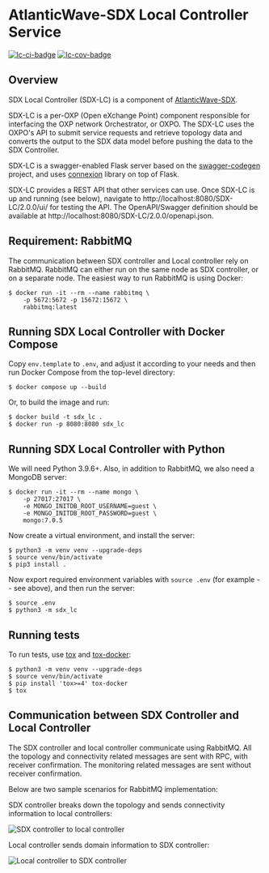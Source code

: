 # AtlanticWave-SDX Local Controller Service

[![lc-ci-badge]][lc-ci] [![lc-cov-badge]][lc-cov]

## Overview

SDX Local Controller (SDX-LC) is a component of [AtlanticWave-SDX].

SDX-LC is a per-OXP (Open eXchange Point) component responsible for
interfacing the OXP network Orchestrator, or OXPO. The SDX-LC uses the
OXPO's API to submit service requests and retrieve topology data and
converts the output to the SDX data model before pushing the data to
the SDX Controller.

SDX-LC is a swagger-enabled Flask server based on the
[swagger-codegen] project, and uses [connexion] library on top of
Flask.

SDX-LC provides a REST API that other services can use.  Once SDX-LC
is up and running (see below), navigate to
http://localhost:8080/SDX-LC/2.0.0/ui/ for testing the API.  The
OpenAPI/Swagger definition should be available at
http://localhost:8080/SDX-LC/2.0.0/openapi.json.


## Requirement: RabbitMQ

The communication between SDX controller and Local controller rely on
RabbitMQ. RabbitMQ can either run on the same node as SDX controller,
or on a separate node.  The easiest way to run RabbitMQ is using
Docker:

```console
$ docker run -it --rm --name rabbitmq \
    -p 5672:5672 -p 15672:15672 \
    rabbitmq:latest
```

## Running SDX Local Controller with Docker Compose

Copy `env.template` to `.env`, and adjust it according to your needs
and then run Docker Compose from the top-level directory:

```console
$ docker compose up --build
```

Or, to build the image and run:

```console
$ docker build -t sdx_lc .
$ docker run -p 8080:8080 sdx_lc
```


## Running SDX Local Controller with Python

We will need Python 3.9.6+.  Also, in addition to RabbitMQ, we also
need a MongoDB server:

```console
$ docker run -it --rm --name mongo \
    -p 27017:27017 \
    -e MONGO_INITDB_ROOT_USERNAME=guest \
    -e MONGO_INITDB_ROOT_PASSWORD=guest \
    mongo:7.0.5
```

Now create a virtual environment, and install the server:

```console
$ python3 -m venv venv --upgrade-deps
$ source venv/bin/activate
$ pip3 install .
```

Now export required environment variables with `source .env` (for
example -- see above), and then run the server:

```console
$ source .env
$ python3 -m sdx_lc
```


## Running tests

To run tests, use [tox] and [tox-docker]:

```console
$ python3 -m venv venv --upgrade-deps
$ source venv/bin/activate
$ pip install 'tox>=4' tox-docker
$ tox
```

## Communication between SDX Controller and Local Controller

The SDX controller and local controller communicate using
RabbitMQ. All the topology and connectivity related messages are sent
with RPC, with receiver confirmation. The monitoring related messages
are sent without receiver confirmation.

Below are two sample scenarios for RabbitMQ implementation:

SDX controller breaks down the topology and sends connectivity
information to local controllers:

![SDX controller to local controller][sdx-controller-to-lc]

Local controller sends domain information to SDX controller:

![Local controller to SDX controller][sdx-lc-to-controller]


<!-- URLs -->

[AtlanticWave-SDX]: https://www.atlanticwave-sdx.net/

[lc-ci-badge]: https://github.com/atlanticwave-sdx/sdx-lc/actions/workflows/test.yml/badge.svg
[lc-ci]: https://github.com/atlanticwave-sdx/sdx-lc/actions/workflows/test.yml

[lc-cov-badge]: https://coveralls.io/repos/github/atlanticwave-sdx/sdx-lc/badge.svg
[lc-cov]: https://coveralls.io/github/atlanticwave-sdx/sdx-lc

[swagger-codegen]: https://github.com/swagger-api/swagger-codegen
[connexion]: https://github.com/zalando/connexion

[sdx-controller-to-lc]: https://user-images.githubusercontent.com/29924060/139590360-d6c9aaef-e9ba-4c32-a8f9-7a0644b4b35f.jpg
[sdx-lc-to-controller]: https://user-images.githubusercontent.com/29924060/139590365-361b4f46-984c-4ab6-8d47-83c9c362910b.jpg

[tox]: https://tox.wiki/en/latest/
[tox-docker]: https://tox-docker.readthedocs.io/
